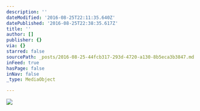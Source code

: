 ```yaml
---
description: ''
dateModified: '2016-08-25T22:11:35.640Z'
datePublished: '2016-08-25T22:38:35.617Z'
title: ''
author: []
publisher: {}
via: {}
starred: false
sourcePath: _posts/2016-08-25-44fcb317-293d-4720-a130-8b5eca3b3847.md
inFeed: true
hasPage: false
inNav: false
_type: MediaObject

---
```

![](https://the-grid-user-content.s3-us-west-2.amazonaws.com/322940e4-e983-45d6-9d0e-56d09a7c1ba8.jpg)